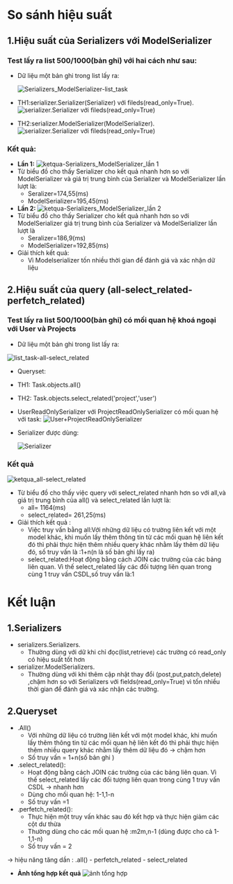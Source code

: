 # So sánh hiệu suất 
## 1.Hiệu suất của Serializers với ModelSerializer
### Test lấy ra list 500/1000(bản ghi) với hai cách như sau: 
  * Dữ liệu  một bản ghi trong list lấy ra: 
  
     ![Serializers_ModelSerializer-list_task](https://github.com/Giang-Nguyenn/Ftech_Training/blob/main/Reports/Images/list_task1.PNG)
     
  * TH1:serializer.Serializer(Serializer) với fileds(read_only=True).
    ![serializer.Serializer với fileds(read_only=True)](https://github.com/Giang-Nguyenn/Ftech_Training/blob/main/Reports/Images/TaskReadOnlySerializers1.PNG)
   
  * TH2:serializer.ModelSerializer(ModelSerializer).
    ![serializer.Serializer với fileds(read_only=True)](https://github.com/Giang-Nguyenn/Ftech_Training/blob/main/Reports/Images/TaskModelSerializers.PNG)
### Kết quả:
 *  **Lần 1:**
   ![ketqua-Serializers_ModelSerializer_lần 1](https://github.com/Giang-Nguyenn/Ftech_Training/blob/main/Reports/Images/serializers1.PNG) 
   * Từ biểu đồ cho thấy Serializer cho kết quả nhanh hơn so với ModelSerializer và giá trị trung bình của Serializer và ModelSerializer lần lượt là: 
     *  Seralizer=174,55(ms)
     *  ModelSerializer=195,45(ms)
 *  **Lần 2:**
   ![ketqua-Serializers_ModelSerializer_lần 2](https://github.com/Giang-Nguyenn/Ftech_Training/blob/main/Reports/Images/serializers2.PNG) 
   * Từ biểu đồ cho thấy Serializer cho kết quả nhanh hơn so với ModelSerializer giá trị trung bình của Serializer và ModelSerializer lần lượt là
     *  Seralizer=186,9(ms)
     *  ModelSerializer=192,85(ms)
  * Giải thích kết quả:
    * Vì Modelserializer tốn nhiều thời gian để đánh giá và xác nhận dữ liệu
   
## 2.Hiệu suất của query (all-select_related-perfetch_related)
### Test lấy ra list 500/1000(bản ghi) có mối quan hệ khoá ngoại với User và Projects
* Dữ liệu một bản ghi trong list lấy ra:

 ![list_task-all-select_related](https://github.com/Giang-Nguyenn/Ftech_Training/blob/main/Reports/Images/list_task2.PNG)
 
*  Queryset:
 * TH1: Task.objects.all()
 * TH2: Task.objects.select_related('project','user')  
* UserReadOnlySerializer với ProjectReadOnlySerializer có mối quan hệ với task:
  ![User+ProjectReadOnlySerializer](https://github.com/Giang-Nguyenn/Ftech_Training/blob/main/Reports/Images/User+Project_ReadOnlySerializers.PNG)
* Serializer được dùng:

  ![Serializer](https://github.com/Giang-Nguyenn/Ftech_Training/blob/main/Reports/Images/TaskReadOnlySerializers.PNG)
  
### Kết quả
 ![ketqua_all-select_related](https://github.com/Giang-Nguyenn/Ftech_Training/blob/main/Reports/Images/all-select_related.PNG)
 * Từ biểu đồ cho thấy việc query với select_related nhanh hơn so với all,và giá trị trung bình của all() và select_related lần lượt là:
   * all= 1164(ms)
   * select_related=  261,25(ms)
 * Giải thích kết quả :
   * Việc truy vấn bằng all:Với những dữ liệu có trường liên kết với một model khác, khi muốn lấy thêm thông tin từ các mối quan hệ liên kết đó  thì phải thực hiện thêm nhiều query khác nhằm lấy thêm dữ liệu đó, số truy vấn là :1+n(n là số bản ghi lấy ra) 
   * select_related:Hoạt động bằng cách JOIN các trường của các bảng liên quan. Vì thế select_related lấy các đối tượng liên quan trong cùng 1 truy vấn CSDL,số truy vấn là:1
# Kết luận
## 1.Serializers 
* serializers.Serializers.
  * Thường dùng với dữ khi chỉ đọc(list,retrieve) các trường có read_only có hiệu suất tốt hơn 
* serializer.ModelSerializers.
  * Thường dùng với khi thêm cập nhật thay đổi (post,put,patch,delete) ,chậm hơn so với Serializers với fields(read_only=True) vì tốn nhiều thời gian để đánh giá và xác nhận các trường.
## 2.Queryset
* .All()
  * Với những dữ liệu có trường liên kết với một model khác, khi muốn lấy thêm thông tin từ các mối quan hệ liên kết đó  thì phải thực hiện thêm nhiều query khác nhằm lấy thêm dữ liệu đó -> chậm hơn 
  * Số truy vấn = 1+n(số bản ghi ) 
 * .select_related():
   * Hoạt động bằng cách JOIN các trường của các bảng liên quan. Vì thế select_related lấy các đối tượng liên quan trong cùng 1 truy vấn CSDL -> nhanh hơn
   * Dùng cho mối quan hệ: 1-1,1-n
   * Số truy vấn =1
 * .perfetch_related():
   * Thực hiện một truy vấn khác sau đó kết hợp và  thực hiện  giảm các cột dư thừa
   * Thường dùng cho các mối quan hệ :m2m,n-1 (dùng được cho cả 1-1,1-n)
   *  Số truy vấn = 2
  
 -> hiệu năng tăng dần : .all() - perfetch_related - select_related
* **Ảnh tổng hợp kết quả**
  ![ảnh tổng hợp](https://github.com/Giang-Nguyenn/Ftech_Training/blob/main/Reports/Images/performance.png)
